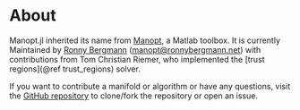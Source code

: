 # About

Manopt.jl inherited its name from [Manopt](https://manopt.org), a Matlab toolbox.
It is currently Maintained by [Ronny Bergmann](https://ronnybergmann.net/about.html) (manopt@ronnybergmann.net) with contributions from Tom Christian Riemer, who implemented the [trust regions](@ref trust_regions) solver.

If you want to contribute a manifold or algorithm or have any questions, visit
the [GitHub repository](https://github.com/JuliaManifolds/Manopt.jl/)
to clone/fork the repository or open an issue.
